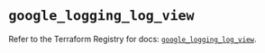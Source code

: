 # `google_logging_log_view`

Refer to the Terraform Registry for docs: [`google_logging_log_view`](https://registry.terraform.io/providers/hashicorp/google/6.42.0/docs/resources/logging_log_view).
